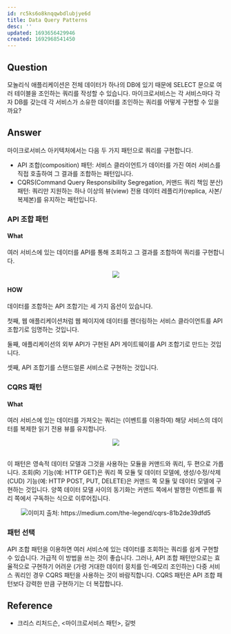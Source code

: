 ```yaml
---
id: rc5ks6o8knqqwbdlubjye6d
title: Data Query Patterns
desc: ''
updated: 1693656429946
created: 1692968541450
---
```


## Question
모놀리식 애플리케이션은 전체 데이터가 하나의 DB에 있기 때문에 SELECT 문으로 여러 테이블을 조인하는 쿼리를 작성할 수 있습니다. 마이크로서비스는 각 서비스마다 각자 DB를 갖는데 각 서비스가 소유한 데이터를 조인하는 쿼리를 어떻게 구현할 수 있을까요?

## Answer
마이크로서비스 아키텍처에서는 다음 두 가지 패턴으로 쿼리를 구현합니다.
- API 조합(composition) 패턴: 서비스 클라이언트가 데이터를 가진 여러 서비스를 직접 호출하여 그 결과를 조합하는 패턴입니다.
- CQRS(Command Query Responsibility Segregation, 커맨드 쿼리 책임 분산) 패턴: 쿼리만 지원하는 하나 이상의 뷰(view) 전용 데이터 레플리카(replica, 사본/복제본)를 유지하는 패턴입니다.

### API 조합 패턴
#### What
여러 서비스에 있는 데이터를 API를 통해 조회하고 그 결과를 조합하여 쿼리를 구현합니다.

<div style="text-align:center"><img src="https://microservices.io/i/data/ApiBasedQueryBigPicture.png" /></div>

#### HOW
데이터를 조합하는 API 조합기는 세 가지 옵션이 있습니다.

첫째, 웹 애플리케이션처럼 웹 페이지에 데이터를 렌더링하는 서비스 클라이언트를 API 조합기로 임명하는 것입니다.

둘째, 애플리케이션의 외부 API가 구현된 API 게이트웨이를 API 조합기로 만드는 것입니다.

셋째, API 조합기를 스탠드얼론 서비스로 구현하는 것입니다.

### CQRS 패턴
#### What
여러 서비스에 있는 데이터를 가져오는 쿼리는 (이벤트를 이용하여) 해당 서비스의 데이터를 복제한 읽기 전용 뷰를 유지합니다.

<div style="text-align:center"><img src="https://miro.medium.com/v2/resize:fit:3712/1*KtVJ1SVJSQWE9DOafLU8bw.png"></div><br>

이 패턴은 영속적 데이터 모델과 그것을 사용하는 모듈을 커맨드와 쿼리, 두 편으로 가릅니다. 조회(R) 기능(예: HTTP GET)은 쿼리 쪽 모듈 및 데이터 모델에, 생성/수정/삭제(CUD) 기능(예: HTTP POST, PUT, DELETE)은 커맨드 쪽 모듈 및 데이터 모델에 구현하는 것입니다. 양쪽 데이터 모델 사이의 동기화는 커맨드 쪽에서 발행한 이벤트를 쿼리 쪽에서 구독하는 식으로 이루어집니다.

<div style="text-align:center"><img src="https://miro.medium.com/v2/resize:fit:1400/format:webp/1*60XHay_uTUyV-hwDJBTIug.png">이미지 출처: https://medium.com/the-legend/cqrs-81b2de39dfd5</div>

### 패턴 선택
API 조합 패턴을 이용하면 여러 서비스에 있는 데이터를 조회하는 쿼리를 쉽게 구현할 수 있습니다. 가급적 이 방법을 쓰는 것이 좋습니다.
그러나, API 조합 패턴만으로는 효율적으로 구현하기 어려운 (가령 거대한 데이터 뭉치를 인-메모리 조인하는) 다중 서비스 쿼리인 경우 CQRS 패턴을 사용하는 것이 바람직합니다. CQRS 패턴은 API 조합 패턴보다 강력한 만큼 구현하기는 더 복잡합니다.

## Reference
- 크리스 리처드슨, <마이크로서비스 패턴>, 길벗